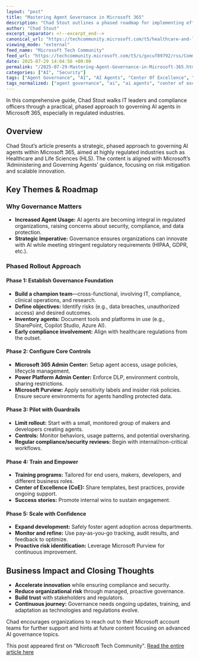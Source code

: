 ```yaml
---
layout: "post"
title: "Mastering Agent Governance in Microsoft 365"
description: "Chad Stout outlines a phased roadmap for implementing effective AI agent governance in Microsoft 365, with a focus on compliance and innovation in Healthcare and Life Sciences. The article guides IT leaders and compliance officers through foundational steps, controls, piloting, training, and scaling for responsible AI adoption."
author: "Chad Stout"
excerpt_separator: <!--excerpt_end-->
canonical_url: "https://techcommunity.microsoft.com/t5/healthcare-and-life-sciences/mastering-agent-governance-in-microsoft-365/ba-p/4416627"
viewing_mode: "external"
feed_name: "Microsoft Tech Community"
feed_url: "https://techcommunity.microsoft.com/t5/s/gxcuf89792/rss/Community"
date: 2025-07-29 14:04:56 +00:00
permalink: "/2025-07-29-Mastering-Agent-Governance-in-Microsoft-365.html"
categories: ["AI", "Security"]
tags: ["Agent Governance", "AI", "AI Agents", "Center Of Excellence", "Community", "Compliance", "Copilot Studio", "Data Security", "Healthcare", "Life Sciences", "Microsoft 365", "Microsoft Purview", "Power Platform", "Regulatory Compliance", "Security"]
tags_normalized: ["agent governance", "ai", "ai agents", "center of excellence", "community", "compliance", "copilot studio", "data security", "healthcare", "life sciences", "microsoft 365", "microsoft purview", "power platform", "regulatory compliance", "security"]
---
```


In this comprehensive guide, Chad Stout walks IT leaders and compliance officers through a practical, phased approach to governing AI agents in Microsoft 365, especially in regulated industries.<!--excerpt_end-->

## Overview

Chad Stout’s article presents a strategic, phased approach to governing AI agents within Microsoft 365, aimed at highly regulated industries such as Healthcare and Life Sciences (HLS). The content is aligned with Microsoft’s ‘Administering and Governing Agents’ guidance, focusing on risk mitigation and scalable innovation.

## Key Themes & Roadmap

### Why Governance Matters

- **Increased Agent Usage:** AI agents are becoming integral in regulated organizations, raising concerns about security, compliance, and data protection.
- **Strategic Imperative:** Governance ensures organizations can innovate with AI while meeting stringent regulatory requirements (HIPAA, GDPR, etc.).

### Phased Rollout Approach

#### Phase 1: Establish Governance Foundation

- **Build a champion team**—cross-functional, involving IT, compliance, clinical operations, and research.
- **Define objectives:** Identify risks (e.g., data breaches, unauthorized access) and desired outcomes.
- **Inventory agents:** Document tools and platforms in use (e.g., SharePoint, Copilot Studio, Azure AI).
- **Early compliance involvement:** Align with healthcare regulations from the outset.

#### Phase 2: Configure Core Controls

- **Microsoft 365 Admin Center:** Setup agent access, usage policies, lifecycle management.
- **Power Platform Admin Center:** Enforce DLP, environment controls, sharing restrictions.
- **Microsoft Purview:** Apply sensitivity labels and insider risk policies. Ensure secure environments for agents handling protected data.

#### Phase 3: Pilot with Guardrails

- **Limit rollout:** Start with a small, monitored group of makers and developers creating agents.
- **Controls:** Monitor behaviors, usage patterns, and potential oversharing.
- **Regular compliance/security reviews:** Begin with internal/non-critical workflows.

#### Phase 4: Train and Empower

- **Training programs:** Tailored for end users, makers, developers, and different business roles.
- **Center of Excellence (CoE):** Share templates, best practices, provide ongoing support.
- **Success stories:** Promote internal wins to sustain engagement.

#### Phase 5: Scale with Confidence

- **Expand development:** Safely foster agent adoption across departments.
- **Monitor and refine:** Use pay-as-you-go tracking, audit results, and feedback to optimize.
- **Proactive risk identification:** Leverage Microsoft Purview for continuous improvement.

## Business Impact and Closing Thoughts

- **Accelerate innovation** while ensuring compliance and security.
- **Reduce organizational risk** through managed, proactive governance.
- **Build trust** with stakeholders and regulators.
- **Continuous journey:** Governance needs ongoing updates, training, and adaptation as technologies and regulations evolve.

Chad encourages organizations to reach out to their Microsoft account teams for further support and hints at future content focusing on advanced AI governance topics.

This post appeared first on "Microsoft Tech Community". [Read the entire article here](https://techcommunity.microsoft.com/t5/healthcare-and-life-sciences/mastering-agent-governance-in-microsoft-365/ba-p/4416627)
